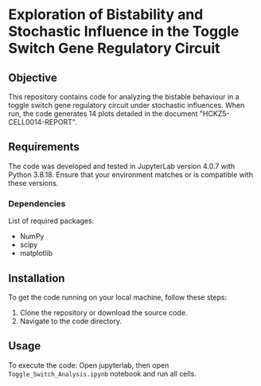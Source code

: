 # Exploration of Bistability and Stochastic Influence in the Toggle Switch Gene Regulatory Circuit

## Objective
This repository contains code for analyzing the bistable behaviour in a toggle switch gene regulatory circuit under stochastic influences. When run, the code generates 14 plots detailed in the document "HCKZ5-CELL0014-REPORT".

## Requirements
The code was developed and tested in JupyterLab version 4.0.7 with Python 3.8.18. Ensure that your environment matches or is compatible with these versions.

### Dependencies
List of required packages:
- NumPy
- scipy
- matplotlib

## Installation
To get the code running on your local machine, follow these steps:
1. Clone the repository or download the source code.
2. Navigate to the code directory.

## Usage
To execute the code:
Open jupyterlab, then open `Toggle_Switch_Analysis.ipynb` notebook and run all cells.
